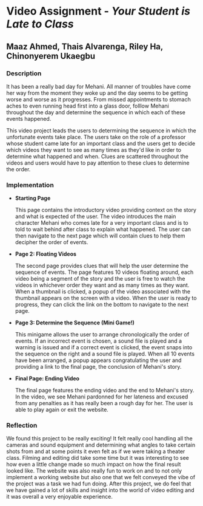 # Video Assignment - *Your Student is Late to Class*

## Maaz Ahmed, Thais Alvarenga, Riley Ha, Chinonyerem Ukaegbu

### **Description**

It has been a really bad day for Mehani. All manner of troubles have come her way from the moment they woke up and the day seems to be getting worse and worse as it progresses. From missed appointments to stomach aches to even running head first into a glass door, folllow Mehani throughout the day and determine the sequence in which each of these events happened.

This video project leads the users to determining the sequence in which the unfortunate events take place. The users take on the role of a professor whose student came late for an important class and the users get to decide which videos they want to see as many times as they'd like in order to determine what happened and when. Clues are scattered throughout the videos and users would have to pay attention to these clues to determine the order.

### **Implementation**

+ **Starting Page**
  
  This page contains the introductory video providing context on the story and what is expected of the user. The video introduces the main character Mehani who comes late for a very important class and is to told to wait behind after class to explain what happened. The user can then navigate to the next page which will contain clues to help them decipher the order of events.

+ **Page 2: Floating Videos**
  
  The second page provides clues that will help the user determine the sequence of events. The page features 10 videos floating around, each video being a segment of the story and the user is free to watch the videos in whichever order they want and as many times as they want. When a thumbnail is clicked, a popup of the video associated with the thumbnail appears on the screen with a video. When the user is ready to progress, they can click the link on the bottom to navigate to the next page.
  

+ **Page 3: Determine the Sequence (Mini Game!)**
  
  This minigame allows the user to arrange chronologically the order of events. If an incorrect event is chosen, a sound file is played and a warning is issued and if a correct event is clicked, the event snaps into the sequence on the right and a sound file is played. When all 10 events have been arranged, a popup appears congratulating the user and providing a link to the final page, the conclusion of Mehani's story.
  
  
+ **Final Page: Ending Video**

  The final page features the ending video and the end to Mehani's story. In the video, we see Mehani pardonned for her lateness and excused from any penalties as it has really been a rough day for her. The user is able to play again or exit the website.



### **Reflection**

We found this project to be really exciting! It felt really cool handling all the cameras and sound equipment and determining what angles to take certain shots from and at some points it even felt as if we were taking a theater class. Filming and editing did take some time but it was interesting to see how even a little change made so much impact on how the final result looked like. The website was also really fun to work on and to not only implement a working website but also one that we felt conveyed the vibe of the project was a task we had fun doing. After this project, we do feel that we have gained a lot of skills and insight into the world of video editing and it was overall a very enjoyable experience.


